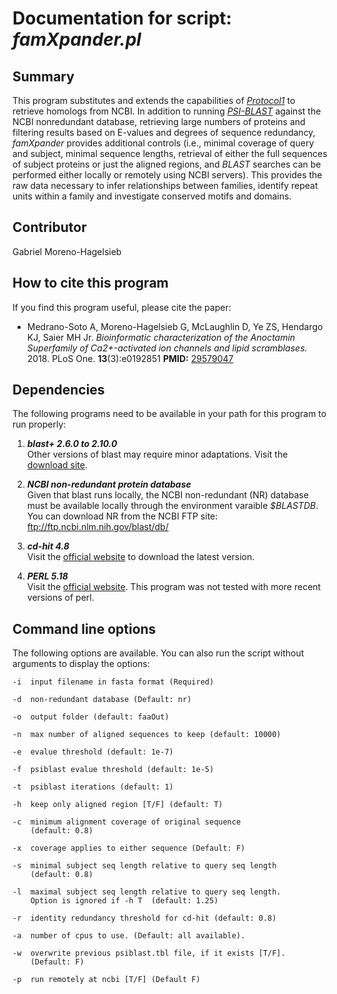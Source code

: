 # Documentation for script: _famXpander.pl_

## Summary
This program substitutes and extends the capabilities of [_Protocol1_](https://github.com/SaierLaboratory/BioVx/blob/master/manuals/BioV_manual.pdf) to retrieve homologs from NCBI. In addition to running [_PSI-BLAST_](https://blast.ncbi.nlm.nih.gov/Blast.cgi?PAGE_TYPE=BlastDocs&DOC_TYPE=Download) against the NCBI nonredundant database, retrieving large numbers of proteins and filtering results based on E-values and degrees of sequence redundancy, _famXpander_ provides additional controls (i.e., minimal coverage of query and subject, minimal sequence lengths, retrieval of either the full sequences of subject proteins or just the aligned regions, and _BLAST_ searches can be performed either locally or remotely using NCBI servers). This provides the raw data necessary to infer relationships between families, identify repeat units within a family and investigate conserved motifs and domains.


## Contributor
Gabriel Moreno-Hagelsieb


## How to cite this program
If you find this program useful, please cite the paper:  

  * Medrano-Soto A, Moreno-Hagelsieb G, McLaughlin D, Ye ZS, Hendargo KJ, Saier MH Jr. _Bioinformatic characterization of the Anoctamin Superfamily of Ca2+-activated ion channels and lipid scramblases._  2018. PLoS One. **13**(3):e0192851  **PMID:** [29579047](https://www.ncbi.nlm.nih.gov/pubmed/?term=29579047)  

## Dependencies
The following programs need to be available in your path for this 
program to run properly:

1. **_blast+ 2.6.0 to 2.10.0_**  
Other versions of blast may require minor adaptations. Visit the
[download site](https://blast.ncbi.nlm.nih.gov/Blast.cgi?PAGE_TYPE=BlastDocs&DOC_TYPE=Download). 

2. **_NCBI non-redundant protein database_**  
Given that blast runs locally, the NCBI non-redundant (NR) database
must be available locally through the environment varaible _$BLASTDB_. 
You can download NR from the NCBI FTP site:  
ftp://ftp.ncbi.nlm.nih.gov/blast/db/

3. **_cd-hit 4.8_**  
Visit the [official website](http://weizhongli-lab.org/cd-hit/) to 
download the latest version.

4. **_PERL 5.18_**  
Visit the [official website](https://www.perl.org/). This program 
was not tested with more recent versions of perl.

## Command line options
The following options are available. You can also run the 
script without arguments to display the options:

    -i  input filename in fasta format (Required)
    
    -d  non-redundant database (Default: nr)
    
    -o  output folder (default: faaOut)  
    
    -n  max number of aligned sequences to keep (default: 10000)  
    
    -e  evalue threshold (default: 1e-7)  
    
    -f  psiblast evalue threshold (default: 1e-5)  
    
    -t  psiblast iterations (default: 1)  
    
    -h  keep only aligned region [T/F] (default: T)  
    
    -c  minimum alignment coverage of original sequence 
        (default: 0.8) 
        
    -x  coverage applies to either sequence (Default: F)
    
    -s  minimal subject seq length relative to query seq length 
        (default: 0.8)
        
    -l  maximal subject seq length relative to query seq length.
        Option is ignored if -h T  (default: 1.25)
        
    -r  identity redundancy threshold for cd-hit (default: 0.8)  
    
    -a  number of cpus to use. (Default: all available).
    
    -w  overwrite previous psiblast.tbl file, if it exists [T/F].
        (Default: F)
        
    -p  run remotely at ncbi [T/F] (Default F)  

